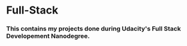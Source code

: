 # Full-Stack 
### This contains my projects done during Udacity's Full Stack Developement Nanodegree.
